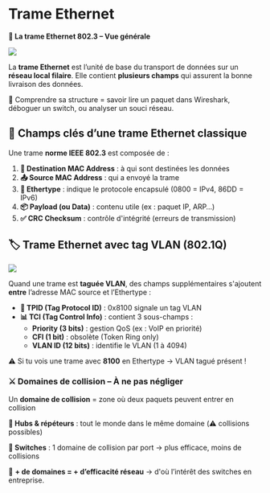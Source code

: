 # Trame Ethernet

**📡 La trame Ethernet 802.3 – Vue générale**

![](../../media/Cours-Infrastructures-réseaux-Trame-Ethernet-image3.png)

La **trame Ethernet** est l’unité de base du transport de données sur un **réseau local filaire**. Elle contient **plusieurs champs** qui assurent la bonne livraison des données.

🎯 Comprendre sa structure = savoir lire un paquet dans Wireshark, déboguer un switch, ou analyser un souci réseau.



## **🧱 Champs clés d’une trame Ethernet classique**

Une trame **norme IEEE 802.3** est composée de :

1.  **📨 Destination MAC Address** : à qui sont destinées les données
2.  **📤 Source MAC Address** : qui a envoyé la trame
3.  **📘 Ethertype** : indique le protocole encapsulé (0800 = IPv4, 86DD = IPv6)
4.  **📦 Payload (ou Data)** : contenu utile (ex : paquet IP, ARP…)
5.  **✅ CRC Checksum** : contrôle d'intégrité (erreurs de transmission)



## **🏷️ Trame Ethernet avec tag VLAN (802.1Q)**

![](../../media/Cours-Infrastructures-réseaux-Trame-Ethernet-image2.png)

Quand une trame est **taguée VLAN**, des champs supplémentaires s'ajoutent **entre** l’adresse MAC source et l’Ethertype :

- **🔖 TPID (Tag Protocol ID)** : 0x8100 signale un tag VLAN
- **📊 TCI (Tag Control Info)** : contient 3 sous-champs :
  - **Priority (3 bits)** : gestion QoS (ex : VoIP en priorité)
  - **CFI (1 bit)** : obsolète (Token Ring only)
  - **VLAN ID (12 bits)** : identifie le VLAN (1 à 4094)

⚠️ Si tu vois une trame avec **8100** en Ethertype → VLAN tagué présent !



### **⚔️ Domaines de collision – À ne pas négliger**

Un **domaine de collision** = zone où deux paquets peuvent entrer en collision

**🧱 Hubs & répéteurs** : tout le monde dans le même domaine (⚠️ collisions possibles)

**🧠 Switches** : 1 domaine de collision par port → plus efficace, moins de collisions

🧠 **+ de domaines = + d’efficacité réseau** → d'où l’intérêt des switches en entreprise.








